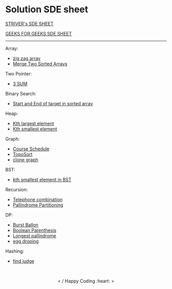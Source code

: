 <h1> Solution SDE sheet </h1>

 [STRIVER's SDE SHEET](https://docs.google.com/document/d/1SM92efk8oDl8nyVw8NHPnbGexTS9W-1gmTEYfEurLWQ/edit) 
 
 [GEEKS FOR GEEKS SDE SHEET](https://www.geeksforgeeks.org/must-do-coding-questions-for-companies-like-amazon-microsoft-adobe/) 
<hr>
<!-- total solution count = 153 -->
Array:
<br>

- [zig zag array](https://github.com/saket349/SDE/blob/main/Day1_array/zig%20zag%20array.md)
- [Merge Two Sorted Arrays](https://github.com/saket349/SDE/tree/main/Day1_array/merge%20two%20sorted%20arrays)

Two Pointer:

- [3 SUM](https://github.com/saket349/SDE/blob/a5d74a65327bd9a3274794e81e3891d3c411c58b/TwoPointer/3sum.md)

Binary Search:

- [Start and End of target in sorted array](https://github.com/saket349/SDE/blob/main/divideNconqure/First%20and%20Last%20of%20element%20in%20Sorted%20Array.md)

Heap:

- [Kth largest element](https://github.com/saket349/SDE/blob/main/heap/kth%20largest%20element.md)
- [Kth smallest element](https://github.com/saket349/SDE/blob/main/heap/kth%20smallest%20element.cpp)

Graph:

- [Course Schedule](https://github.com/saket349/SDE/blob/main/Graph/Course%20Schedule%20using%20TopoSort.md)
- [TopoSort](https://github.com/saket349/SDE/blob/main/Graph/topoSortAlgo.md)
- [clone graph](https://github.com/saket349/SDE/blob/main/Graph/clone%20graph%20%20dfs.cpp)

BST:

- [kth smallest element in BST](https://github.com/saket349/SDE/blob/main/BST/Kth%20smallest%20element%20in%20BST.md)

Recursion:

- [Telephone combination](https://github.com/saket349/SDE/blob/main/recursion/telephone%20combination.md)
- [Pallindrome Partitioning](https://github.com/saket349/SDE/blob/main/recursion/palindrome%20paritioning.md)

DP:

- [Burst Ballon](https://github.com/saket349/SDE/blob/main/DP/BurstBallon%20MCM.md)
- [Boolean Parenthesis](https://github.com/saket349/SDE/blob/main/DP/Boolean%20parenthesis.md)
- [Longest pallindrome](https://github.com/saket349/SDE/blob/main/DP/LongestPallindromicSubseq.md)
- [egg droping](https://github.com/saket349/SDE/blob/main/DP/egg%20droping.md)

Hashing:

- [find judge](https://github.com/saket349/SDE/blob/main/Hashing/Find%20judge.md)

<br>
<p align="center"> < / Happy Coding :heart: > </p>

